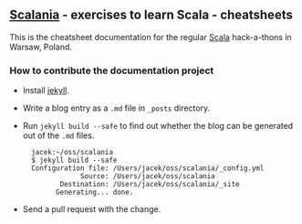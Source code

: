 ## [Scalania](http://scalania.pl) - exercises to learn Scala - cheatsheets

This is the cheatsheet documentation for the regular [Scala](http://scala-lang.org) hack-a-thons in Warsaw, Poland.

### How to contribute the documentation project
* Install [jekyll](http://jekyllrb.com/).
* Write a blog entry as a `.md` file in `_posts` directory.
* Run `jekyll build --safe` to find out whether the blog can be generated out of the `.md` files.

		jacek:~/oss/scalania
		$ jekyll build --safe
		Configuration file: /Users/jacek/oss/scalania/_config.yml
		            Source: /Users/jacek/oss/scalania
		       Destination: /Users/jacek/oss/scalania/_site
		      Generating... done.
      
* Send a pull request with the change.
